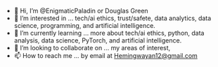 - 👋 Hi, I’m @EnigmaticPaladin or Douglas Green
- 👀 I’m interested in ... tech/ai ethics, trust/safete, data analytics, data science, programming, and artificial intelligence.
- 🌱 I’m currently learning ... more about tech/ai ethics, python, data analysis, data science, PyTorch, and artificial intelligence.
- 💞️ I’m looking to collaborate on ... my areas of interest,
- 📫 How to reach me ... by email at Hemingwayan12@gmail.com

<!---
EnigmaticPaladin/EnigmaticPaladin is a ✨ special ✨ repository because its `README.md` (this file) appears on your GitHub profile.
You can click the Preview link to take a look at your changes.
--->
